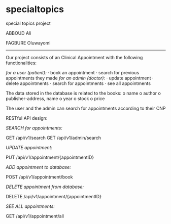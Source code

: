 # specialtopics
special topics project

ABBOUD Ali

FAGBURE Oluwayomi

----------------------------------------

Our project consists of an Clinical Appointment with the following functionalities:

*for a user (patient):* 
· book an appointment
· search for previous appointments they made
*for an admin (doctor):*
· update appointment
· delete appointments
· search for appointments
· see all appointments 

The data stored in the database is related to the books:
o name 
o author
o publisher-address, name
o year
o stock
o price

The user and the admin can search for appointments according to their CNP 

RESTful API design:

*SEARCH for appointments:*

 GET /api/v1/search
 GET /api/v1/admin/search
 
*UPDATE appointment:*

 PUT /api/v1/appointment/{appointmentID}
 
*ADD appointment to database:*

POST /api/v1/appointment/book

*DELETE appointment from database:*

DELETE /api/v1/appointment/{appointmentID}

*SEE ALL appointments:*

GET /api/v1/appointment/all

